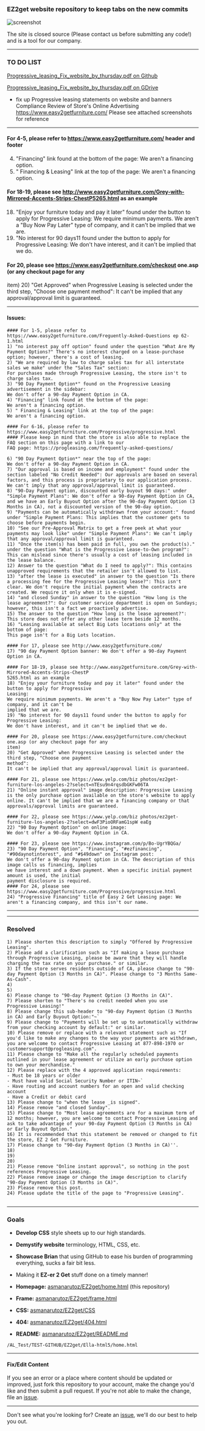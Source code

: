 ### EZ2get website repository to keep tabs on the new commits

![screenshot](https://github.com/asmanarutoz/EZ2get/blob/master/Ella-html5/assets/img/screenshot.png)

The site is closed source (Please contact us before submitting any code!) and is a tool for our company.

----
### TO DO LIST
[Progressive_leasing_Fix_website_by_thursday.pdf on Github](https://github.com/asmanarutoz/EZ2get/blob/master/Progressive_leasing_Fix_website_by_thursday.pdf)

[Progressive_leasing_Fix_website_by_thursday.pdf on GDrive](https://drive.google.com/file/d/12UPqOKB-qM_ipiaenTHc_HzKBXmPykxw/view?usp=sharing)

- fix up Progressive leasing statements on website and banners
Compliance Review of Store's Online Advertising
https://www.easy2getfurniture.com/
Please see attached screenshots for reference

----

#### For 4-5, please refer to https://www.easy2getfurniture.com/ header and footer

4) "Financing" link found at the bottom of the page:
We aren't a financing option.
5) " Financing & Leasing" link at the top of the page:
We aren't a financing option.

#### For 18-19, please see http://www.easy2getfurniture.com/Grey-with-Mirrored-Accents-Strips-ChestP5265.html as an example

18) "Enjoy your furniture today and pay it later" found under the button to apply for Progressive
Leasing:
We require minimum payments. We aren't a "Buy Now Pay Later" type of company, and it can't be
implied that we are.
19) "No interest for 90 days11 found under the button to apply for Progressive Leasing:
We don't have interest, and it can't be implied that we do.

#### For 20, please see https://www.easy2getfurniture.com/checkout one.asp (or any checkout page for any
item)
20) "Get Approved" when Progressive Leasing is selected under the third step, "Choose one payment
method":
It can't be implied that any approval/approval limit is guaranteed.


----
#### Issues:
```
#### For 1-5, please refer to https://www.easy2getfurniture.com/Freguently-Asked-Questions ep 62-1.html
1) "no interest pay off option" found under the question "What Are My Payment Options?" There's no interest charged on a lease-purchase option; however, there's a cost of leasing.
2) "We are required by law to charge sales tax for all interstate sales we make" under the "Sales Tax" section:
For purchases made through Progressive Leasing, the store isn't to charge sales tax.
3) "90 Day Payment Option*" found on the Progressive Leasing advertisement in the sidebar:
We don't offer a 90-day Payment Option in CA.
4) "Financing" link found at the bottom of the page:
We aren't a financing option.
5) " Financing & Leasing" link at the top of the page:
We aren't a financing option.

#### For 6-16, please refer to https://www.easy2getfurniture.com/Progressive/progressive.html
#### Please keep in mind that the store is also able to replace the FAQ section on this page with a link to our
FAQ page: https://progleasing.com/frequently-asked-questions/

6) "90 Day Payment Option*" near the top of the page:
We don't offer a 90-day Payment Option in CA.
7) "Our approval is based on income and employment" found under the section labeled "No Credit Needed": Our approvals are based on several factors, and this process is proprietary to our application process. We can't imply that any approval/approval limit is guaranteed.
8) "90-Day Payment option, discounted early buyout 90 days:" under "Simple Payment Plans": We don't offer a 90-day Payment Option in CA, and we have an Early Buyout Option after the 90-day Payment Option (3 Months in CA), not a discounted version of the 90-day option.
9) "Payments can be automatically withdrawn from your account:" found under "Simple Payment Plans: This implies that the customer gets to choose before payments begin.
10) "See our Pre-Approval Matrix to get a free peek at what your payments may look like" under "Simple Payment Plans": We can't imply that any approval/approval limit is guaranteed.
11) "Once the item(s) has been paid in full, you own the product(s)." under the question "What is the Progressive Lease-to-Own program?": This can mislead since there's usually a cost of leasing included in the lease balance.
12) Answer to the question "What do I need to apply?": This contains unapproved requirements that the retailer isn't allowed to list.
13) "after the lease is executed" in answer to the question "Is there a processing fee for the Progressive Leasing lease?": This isn't clear. We don't require the initial payment when the contracts are created. We require it only when it is e-signed.
14) "and closed Sunday" in answer to the question "How long is the lease agreement?": Our customer service department is open on Sundays; however, this isn't a fact we proactively advertise.
15) The answer to the question "How long is the lease agreement?": This store does not offer any other lease term beside 12 months.
16) "Leasing available at select Big Lots locations only" at the bottom of page:
This page isn't for a Big Lots location.

#### For 17, please see http://www.easy2getfurniture.com/
17) "90 day Payment Option banner: We don't offer a 90-day Payment Option in CA.

#### For 18-19, please see http://www.easy2getfurniture.com/Grey-with-Mirrored-Accents-Strips-ChestP
5265.html as an example
18) "Enjoy your furniture today and pay it later" found under the button to apply for Progressive
Leasing:
We require minimum payments. We aren't a "Buy Now Pay Later" type of company, and it can't be
implied that we are.
19) "No interest for 90 days11 found under the button to apply for Progressive Leasing:
We don't have interest, and it can't be implied that we do.

#### For 20, please see https://www.easy2getfurniture.com/checkout one.asp (or any checkout page for any
item)
20) "Get Approved" when Progressive Leasing is selected under the third step, "Choose one payment
method":
It can't be implied that any approval/approval limit is guaranteed.

#### For 21, please see https://www.yelp.com/biz photos/ez2get-furniture-los-angeles-2?select=nTEsu9n4rqsdbGKFw06TA
21) "Online instant approval" image description: Progressive Leasing is the only purchase option available on the store's website to apply online. It can't be implied that we are a financing company or that approvals/approval limits are guaranteed.

#### For 22, please see https://www.yelp.com/biz photos/ez2get-furniture-los-angeles-2?select=dwF3PioORFamG1spW eaEg
22) "90 Day Payment Option" on online image:
We don't offer a 90-day Payment Option in CA.

#### For 23, please see https://www.instagram.com/p/Bo-UgrYBQGa/
23) "90 Day Payment Option", "Financing", "#ezfinancing", "#90daynotinterest", and "#$49down" on Instagram post:
We don't offer a 90-day Payment option in CA. The description of this image calls us financing, implies
we have interest and a down payment. When a specific initial payment amount is used, the initial
payment disclosure is required.
#### For 24, please see https://www.easy2getfurniture.com/Progressive/progressive.html
24) "Progressive Financing" title of Easy 2 Get Leasing page: We aren't a financing company, and this isn't our name.
```
---

---
### Resolved
```
1) Please shorten this description to simply "Offered by Progressive Leasing".
2) Please add a clarification such as "If making a lease purchase through Progressive Leasing, please be aware that they will handle charging the tax rate on your purchase." or similar.
3) If the store serves residents outside of CA, please change to "90-day Payment Option (3 Months in CA)". Please change to "3 Months Same-As-Cash".
4) 
5) 
6) Please change to "90-day Payment Option (3 Months in CA)".
7) Please shorten to "There's no credit needed when you use Progressive Leasing!"
8) Please change this sub-header to "90-day Payment Option (3 Months in CA) and Early Buyout Option:"~`
9) Please change to "Payments will be set up to automatically withdraw from your checking account by default:" or similar.
10) Please remove or replace with a relevant statement such as "If you'd like to make any changes to the way your payments are withdrawn, you are welcome to contact Progressive Leasing at 877-898-1970 or customersupport@progleasing.com".
11) Please change to "Make all the regularly scheduled payments outlined in your lease agreement or utilize an early purchase option to own your merchandise."
12) Please replace with the 4 approved application requirements:
- Must be 18 years or older
- Must have valid Social Security Number or ITIN~`
- Have routing and account numbers for an open and valid checking account
- Have a Credit or debit card
13) Please change to "when the lease _is signed".
14) Please remove "and closed Sunday".
15) Please change to "Most lease agreements are for a maximum term of 12 months; however, you are welcome to contact Progressive Leasing and ask to take advantage of your 90-day Payment Option (3 Months in CA) or Early Buyout Option."
16) It is recommended that this statement be removed or changed to fit the store, EZ 2 Get Furniture.
17) Please change to "90-day Payment Option (3 Months in CA)''.
18) 
19) 
20) 
21) Please remove "Online instant approval", so nothing in the post references Progressive Leasing.
22) Please remove image or change the image description to clarify "90-day Payment Option (3 Months in CA)".
23) Please remove this post.
24) Please update the title of the page to "Progressive Leasing".


```
----

### Goals

- **Develop CSS** style sheets up to our high standards.
- **Demystify website** terminology, HTML, CSS, etc.
- **Showcase Brian** that using GitHub to ease his burden of programming everything, sucks a fair bit less.
- Making it **EZ-er 2 Get** stuff done on a timely manner!


- **Homepage:** [asmanarutoz/EZ2get/home.html](https://github.com/asmanarutoz/EZ2get/blob/master/Ella-html5/home.html) (this repository)
- **Frame:** [asmanarutoz/EZ2get/frame.html](https://github.com/asmanarutoz/EZ2get/blob/master/Ella-html5/frame.html)
- **CSS:** [asmanarutoz/EZ2get/CSS](https://github.com/asmanarutoz/EZ2get/tree/master/Ella-html5/css)
- **404:** [asmanarutoz/EZ2get/404.html](https://github.com/asmanarutoz/EZ2get/blob/master/Ella-html5/404.html)
- **README:** [asmanarutoz/EZ2get/README.md](https://github.com/asmanarutoz/EZ2get/blob/master/README.md)

```
/AL_Test/TEST-GITHUB/EZ2get/Ella-html5/home.html
```

----

#### Fix/Edit Content

If you see an error or a place where content should be updated or improved, just fork this repository to your account, make the change you'd like and then submit a pull request. If you're not able to make the change, file an [issue](https://github.com/asmanarutoz/EZ2get.github.com/issues/new).

----

Don't see what you're looking for? Create an [issue](https://github.com/asmanarutoz/EZ2get/issues/new), we'll do our best to help you out.

